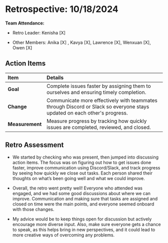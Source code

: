 # Retrospective: 10/18/2024

**Team Attendance:**

- Retro Leader:
  Kenisha [X]

- Other Members:
Anika [X] ,
Kavya [X],
Lawrence [X],
Wenxuan [X],
Owen [X]

## Action Items

| **Item**          | **Details** |
|:------------------|:------------|
| **Goal**          | Complete issues faster by assigning them to ourselves and ensuring timely completion. |
| **Change**        | Communicate more effectively with teammates through Discord or Slack so everyone stays updated on each other's progress. |
| **Measurement**   | Measure progress by tracking how quickly issues are completed, reviewed, and closed. |



## Retro Assessment

* We started by checking who was present, then jumped into discussing action items. The focus was on figuring out how to get issues done faster, improve communication using Discord/Slack, and track progress by seeing how quickly we close out tasks. Each person shared their thoughts on what’s been going well and what we could improve.

* Overall, the retro went pretty well! Everyone who attended was engaged, and we had some good discussions about where we can improve. Communication and making sure that tasks are assigned and closed on time were the main points, and everyone seemed onboard with those changes.
  
* My advice would be to keep things open for discussion but actively encourage more diverse input. Also, make sure everyone gets a chance to speak, as this helps bring in new perspectives, and it could lead to more creative ways of overcoming any problems.

